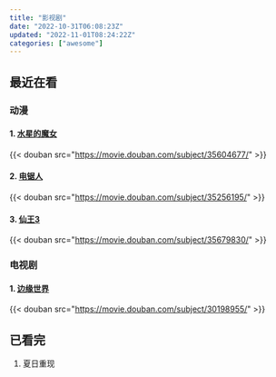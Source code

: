 ```yaml
---
title: "影视剧"
date: "2022-10-31T06:08:23Z"
updated: "2022-11-01T08:24:22Z"
categories: ["awesome"]
---
```

## 最近在看


### 动漫

#### 1. [水星的魔女](https://ddys.tv/the-witch-from-mercury/)
{{< douban src="https://movie.douban.com/subject/35604677/" >}}

#### 2. [电锯人](https://ddys.tv/chainsaw-man)
{{< douban src="https://movie.douban.com/subject/35256195/" >}}

#### 3. [仙王3](https://www.bilibili.com/bangumi/play/ss39696) 
{{< douban src="https://movie.douban.com/subject/35679830/" >}}

### 电视剧

#### 1. [边缘世界](https://ddys.tv/the-peripheral/)
{{< douban src="https://movie.douban.com/subject/30198955/" >}}

## 已看完

1. 夏日重现


